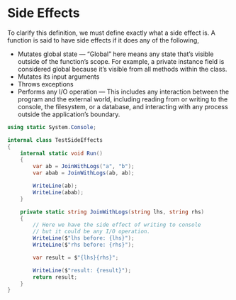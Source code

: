 # Side Effects #

To clarify this definition, we must define exactly
what a side effect is. A function is said to have side effects
if it does any of the following,

- Mutates global state — “Global” here means any state
    that’s visible outside of the function’s scope.
    For example, a private instance field is considered global
    because it’s visible from all methods within the class.
- Mutates its input arguments
- Throws exceptions
- Performs any I/O operation — This includes any interaction
    between the program and the external world,
    including reading from or writing to the console,
    the filesystem, or a database, and interacting with
    any process outside the application’s boundary.

```csharp
using static System.Console;

internal class TestSideEffects
{
    internal static void Run()
    {
        var ab = JoinWithLogs("a", "b");
        var abab = JoinWithLogs(ab, ab);

        WriteLine(ab);
        WriteLine(abab);
    }

    private static string JoinWithLogs(string lhs, string rhs)
    {
        // Here we have the side effect of writing to console
        // but it could be any I/O operation.
        WriteLine($"lhs before: {lhs}");
        WriteLine($"rhs before: {rhs}");

        var result = $"{lhs}{rhs}";

        WriteLine($"result: {result}");
        return result;
    }
}
```
